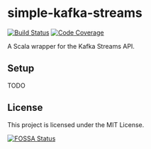 # simple-kafka-streams
[![Build Status](https://api.travis-ci.org/zenixan/simple-kafka-streams.svg)](https://travis-ci.org/zenixan/simple-kafka-streams)
[![Code Coverage](https://codecov.io/gh/zenixan/simple-kafka-streams/branch/master/graph/badge.svg)](https://codecov.io/gh/zenixan/simple-kafka-streams)

A Scala wrapper for the Kafka Streams API.

## Setup

TODO

## License

This project is licensed under the MIT License.

[![FOSSA Status](https://app.fossa.io/api/projects/git%2Bgithub.com%2Fzenixan%2Fsimple-kafka-streams.svg?type=large)](https://app.fossa.io/projects/git%2Bgithub.com%2Fzenixan%2Fsimple-kafka-streams?ref=badge_large)
